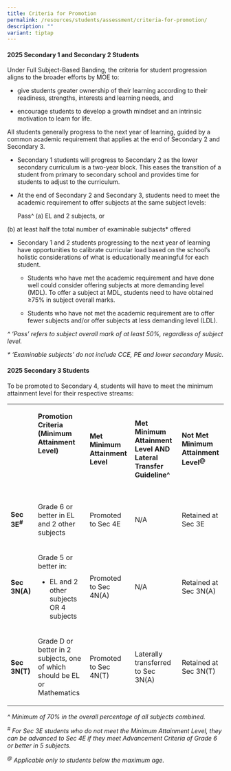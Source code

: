 ```yaml
---
title: Criteria for Promotion
permalink: /resources/students/assessment/criteria-for-promotion/
description: ""
variant: tiptap
---
```

<h4><strong>2025 Secondary 1 and Secondary 2 Students</strong></h4>
<p>Under Full Subject-Based Banding, the criteria for student progression
aligns to the broader efforts by MOE to:</p>
<ul data-tight="true" class="tight">
<li>
<p>give students greater ownership of their learning according to their readiness,
strengths, interests and learning needs, and</p>
</li>
<li>
<p>encourage students to develop a growth mindset and an intrinsic motivation
to learn for life.</p>
</li>
</ul>
<p>All students generally progress to the next year of learning, guided by
a common academic requirement that applies at the end of Secondary 2 and
Secondary 3.</p>
<ul data-tight="true" class="tight">
<li>
<p>Secondary 1 students will progress to Secondary 2 as the lower secondary
curriculum is a two-year block. This eases the transition of a student
from primary to secondary school and provides time for students to adjust
to the curriculum.</p>
</li>
<li>
<p>At the end of Secondary 2 and Secondary 3, students need to meet the academic
requirement to offer subjects at the same subject levels:</p>
<p>Pass^ (a) EL and 2 subjects, or</p>
</li>
</ul>
<p>(b) at least half the total number of examinable subjects* offered</p>
<ul data-tight="true" class="tight">
<li>
<p>Secondary 1 and 2 students progressing to the next year of learning have
opportunities to calibrate curricular load based on the school’s holistic
considerations of what is educationally meaningful for each student.</p>
<ul data-tight="true" class="tight">
<li>
<p>Students who have met the academic requirement and have done well could
consider offering subjects at more demanding level (MDL). To offer a subject
at MDL, students need to have obtained ≥75% in subject overall marks.</p>
</li>
<li>
<p>Students who have not met the academic requirement are to offer fewer
subjects and/or offer subjects at less demanding level (LDL).</p>
</li>
</ul>
</li>
</ul>
<p><em>^ ‘Pass’ refers to subject overall mark of at least 50%, regardless of subject level.</em>
</p>
<p><em>* ‘Examinable subjects’ do not include CCE, PE and lower secondary Music.</em>
</p>
<h4><strong>2025 Secondary 3 Students</strong></h4>
<p>To be promoted to Secondary 4, students will have to meet the minimum
attainment level for their respective streams:</p>
<table style="minWidth: 125px">
<colgroup>
<col>
<col>
<col>
<col>
<col>
</colgroup>
<tbody>
<tr>
<td rowspan="1" colspan="1">
<p>&nbsp;</p>
</td>
<td rowspan="1" colspan="1">
<p><strong>Promotion Criteria (Minimum Attainment Level)</strong>
</p>
<p><strong>&nbsp;</strong>
</p>
<p><strong>&nbsp;</strong>
</p>
</td>
<td rowspan="1" colspan="1">
<p><strong>Met Minimum Attainment Level</strong>
</p>
</td>
<td rowspan="1" colspan="1">
<p><strong>Met Minimum Attainment Level AND Lateral Transfer Guideline^</strong>
</p>
</td>
<td rowspan="1" colspan="1">
<p><strong>Not Met Minimum Attainment Level<sup>@</sup></strong>
</p>
</td>
</tr>
<tr>
<td rowspan="1" colspan="1">
<p><strong>Sec 3E<sup>#</sup>&nbsp;</strong>
</p>
</td>
<td rowspan="1" colspan="1">
<p>Grade 6 or better in EL and 2 other subjects&nbsp;</p>
</td>
<td rowspan="1" colspan="1">
<p>Promoted to Sec 4E</p>
</td>
<td rowspan="1" colspan="1">
<p>N/A</p>
</td>
<td rowspan="1" colspan="1">
<p>Retained at Sec 3E</p>
</td>
</tr>
<tr>
<td rowspan="1" colspan="1">
<p><strong>Sec 3N(A)</strong>
</p>
</td>
<td rowspan="1" colspan="1">
<p>Grade 5 or better in:</p>
<ul data-tight="true" class="tight">
<li>
<p>EL and 2 other subjects OR 4 subjects</p>
</li>
</ul>
</td>
<td rowspan="1" colspan="1">
<p>Promoted to Sec 4N(A)</p>
</td>
<td rowspan="1" colspan="1">
<p>N/A</p>
</td>
<td rowspan="1" colspan="1">
<p>Retained at Sec 3N(A)</p>
</td>
</tr>
<tr>
<td rowspan="1" colspan="1">
<p><strong>Sec 3N(T)</strong>
</p>
</td>
<td rowspan="1" colspan="1">
<p>Grade D or better in 2 subjects, one of which should be EL or Mathematics</p>
</td>
<td rowspan="1" colspan="1">
<p>Promoted to Sec 4N(T)</p>
</td>
<td rowspan="1" colspan="1">
<p>Laterally transferred to Sec 3N(A)</p>
</td>
<td rowspan="1" colspan="1">
<p>Retained at Sec 3N(T)</p>
</td>
</tr>
</tbody>
</table>
<p><em>^ Minimum of 70% in the overall percentage of all subjects combined.</em>
</p>
<p><em><sup>#</sup> For Sec 3E students who do not meet the Minimum Attainment Level, they can be advanced to Sec 4E if they meet Advancement Criteria of Grade 6 or better in 5 subjects.&nbsp;</em>
</p>
<p><em><sup>@</sup> Applicable only to students below the maximum age.</em>
</p>
<p></p>